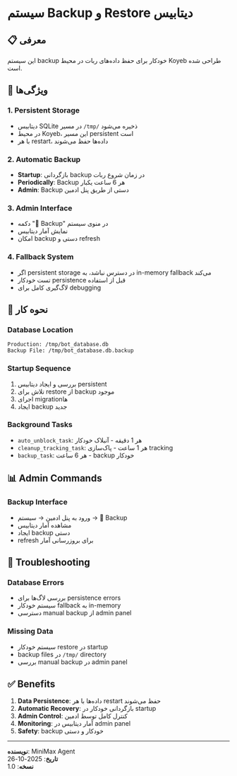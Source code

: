# سیستم Backup و Restore دیتابیس

## 📋 **معرفی**

این سیستم backup خودکار برای حفظ داده‌های ربات در محیط Koyeb طراحی شده است.

## 🎯 **ویژگی‌ها**

### **1. Persistent Storage**
- دیتابیس SQLite در مسیر `/tmp/` ذخیره می‌شود
- در محیط Koyeb، این مسیر persistent است
- با هر restart، داده‌ها حفظ می‌شوند

### **2. Automatic Backup**
- **Startup**: بازگردانی backup در زمان شروع ربات
- **Periodically**: Backup هر 6 ساعت یکبار
- **Admin**: Backup دستی از طریق پنل ادمین

### **3. Admin Interface**
- دکمه "💾 Backup" در منوی سیستم
- نمایش آمار دیتابیس
- امکان backup دستی و refresh

### **4. Fallback System**
- اگر persistent storage در دسترس نباشد، به in-memory fallback می‌کند
- تست خودکار persistence قبل از استفاده
- لاگ‌گیری کامل برای debugging

## 🔧 **نحوه کار**

### **Database Location**
```
Production: /tmp/bot_database.db
Backup File: /tmp/bot_database.db.backup
```

### **Startup Sequence**
1. بررسی و ایجاد دیتابیس persistent
2. تلاش برای restore از backup موجود
3. اجرای migrationها
4. ایجاد backup جدید

### **Background Tasks**
- `auto_unblock_task`: هر 1 دقیقه - آنبلاک خودکار
- `cleanup_tracking_task`: هر 1 ساعت - پاک‌سازی tracking
- `backup_task`: هر 6 ساعت - backup خودکار

## 📊 **Admin Commands**

### **Backup Interface**
- ورود به پنل ادمین → سیستم → 💾 Backup
- مشاهده آمار دیتابیس
- ایجاد backup دستی
- refresh برای بروزرسانی آمار

## 🚨 **Troubleshooting**

### **Database Errors**
- بررسی لاگ‌ها برای persistence errors
- سیستم خودکار fallback به in-memory
- دسترسی manual backup از admin panel

### **Missing Data**
- سیستم خودکار restore در startup
- backup files در `/tmp/` directory
- بررسی manual backup در admin panel

## ✅ **Benefits**

1. **Data Persistence**: داده‌ها با هر restart حفظ می‌شوند
2. **Automatic Recovery**: بازگردانی خودکار در startup
3. **Admin Control**: کنترل کامل توسط ادمین
4. **Monitoring**: آمار دیتابیس در admin panel
5. **Safety**: backup خودکار و دستی

---

**نویسنده**: MiniMax Agent  
**تاریخ**: 2025-10-26  
**نسخه**: 1.0